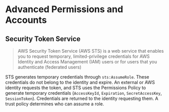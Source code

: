 # Advanced Permissions and Accounts

## Security Token Service

> AWS Security Token Service (AWS STS) is a web service that enables you to request temporary, limited-privilege credentials for AWS Identity and Access Management (IAM) users or for users that you authenticate (federated users)

STS generates temporary credentials through `sts:AssumeRole`. These credentials do not belong to the identity and expire. An external or AWS identity requests the token, and STS uses the Permissions Policy to generate temporary credentials (`AccessKeyId`, `Expiration`, `SecretAccessKey`, `SessionToken`). Credentials are returned to the identity requesting them. A trust policy determines who can assume a role.
